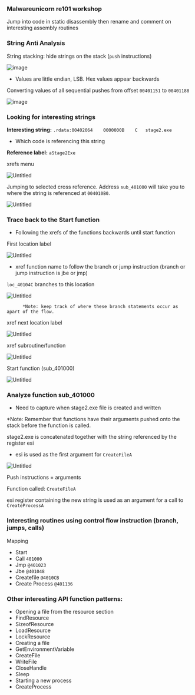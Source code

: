### Malwareunicorn re101 workshop 

Jump into code in static disassembly then rename and comment on interesting assembly routines

### String Anti Analysis

String stacking: hide strings on the stack (`push` instructions)

![image](https://user-images.githubusercontent.com/88914262/130342140-a1a87c7b-e200-446d-8f44-96ff6c3378ca.png)

- Values are little endian, LSB. Hex values appear backwards

Converting values of all sequential pushes from offset `00401151` to `00401188`

![image](https://user-images.githubusercontent.com/88914262/130342155-25f92026-9f93-4d10-9e9d-b309acc2ff10.png)

### Looking for interesting strings

**Interesting string:** `.rdata:00402064	0000000B	C	stage2.exe`

- Which code is referencing this string

**Reference label:** `aStage2Exe`

xrefs menu

![Untitled](https://s3-us-west-2.amazonaws.com/secure.notion-static.com/f1264e4c-f718-4b36-beb6-bdbd5564b4a2/Untitled.png)

Jumping to selected cross reference. Address `sub_401000` will take you to where the string is referenced at `004010B0`.

![Untitled](https://s3-us-west-2.amazonaws.com/secure.notion-static.com/6a1aa2a2-1589-4c2a-a0b3-113253db47b2/Untitled.png)

### Trace back to the Start function

- Following the xrefs of the functions backwards until start function

First location label

![Untitled](https://s3-us-west-2.amazonaws.com/secure.notion-static.com/9d94d7f1-cd20-487a-897f-46280e4a6c3f/Untitled.png)

- xref function name to follow the branch or jump instruction (branch or jump instruction is jbe or jmp)

`loc_40104C` branches to this location

![Untitled](https://s3-us-west-2.amazonaws.com/secure.notion-static.com/6222ded0-62ac-4ec7-aaf2-ec67ca595bfa/Untitled.png)

          *Note: keep track of where these branch statements occur as apart of the flow.

xref next location label

![Untitled](https://s3-us-west-2.amazonaws.com/secure.notion-static.com/3f3c48e4-45c4-497d-97e7-46450fdcd2d9/Untitled.png)

xref subroutine/function

![Untitled](https://s3-us-west-2.amazonaws.com/secure.notion-static.com/91efb4f0-f928-4e2b-b9f4-ec269d5e7393/Untitled.png)

Start function (sub_401000)

![Untitled](https://s3-us-west-2.amazonaws.com/secure.notion-static.com/52500a30-1df2-457a-9e12-e4a75f81bde7/Untitled.png)

### Analyze function sub_401000

- Need to capture when stage2.exe file is created and written

*Note: Remember that functions have their arguments pushed onto the stack before the function is called.

stage2.exe is concatenated together with the string referenced by the register esi

- esi is used as the first argument for `CreateFileA`

![Untitled](https://s3-us-west-2.amazonaws.com/secure.notion-static.com/c366ede0-ffcf-4d08-b1d5-6f2902367389/Untitled.png)

Push instructions = arguments

Function called: `CreateFileA`

esi register containing the new string is used as an argument for a call to `CreateProcessA`

### Interesting routines using control flow instruction (branch, jumps, calls)

Mapping

- Start
- Call `401000`
- Jmp `@401023`
- Jbe `@401048`
- Createfile `@4010CB`
- Create Process `@401136`

### Other interesting API function patterns:

- Opening a file from the resource section
- FindResource
- SizeofResource
- LoadResource
- LockResource
- Creating a file
- GetEnvironmentVariable
- CreateFile
- WriteFile
- CloseHandle
- Sleep
- Starting a new process
- CreateProcess
